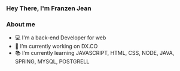 ### Hey There, I'm Franzen Jean

<!--
**Kazai0/kazai0** is a ✨ _special_ ✨ repository because its `README.md` (this file) appears on your GitHub profile.
-->
### About me


- :computer: I'm a back-end Developer for web
- 🔭 I’m currently working on DX.CO
- :books:  I’m currently learning JAVASCRIPT, HTML, CSS, NODE, JAVA, SPRING, MYSQL, POSTGRELL
